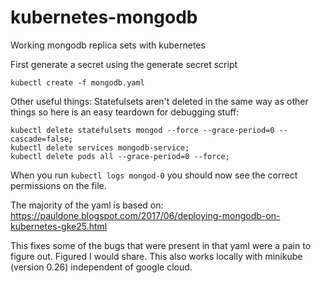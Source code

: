 # kubernetes-mongodb
Working mongodb replica sets with kubernetes


First generate a secret using the generate secret script

```
kubectl create -f mongodb.yaml
```


Other useful things:
Statefulsets aren't deleted in the same way as other things so here is an easy teardown for debugging stuff:
```
kubectl delete statefulsets mongod --force --grace-period=0 --cascade=false;
kubectl delete services mongodb-service;
kubectl delete pods all --grace-period=0 --force;
```

When you run `kubectl logs mongod-0` you should now see the correct permissions on the file.

The majority of the yaml is based on:
https://pauldone.blogspot.com/2017/06/deploying-mongodb-on-kubernetes-gke25.html

This fixes some of the bugs that were present in that yaml were a pain to figure out. Figured I would share. This also works locally with minikube (version 0.26) independent of google cloud.